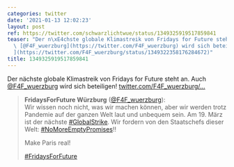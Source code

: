 ```yaml
---
categories: twitter
date: '2021-01-13 12:02:23'
layout: post
ref: https://twitter.com/schwarzlichtwue/status/1349325919517859841
teaser: "Der n\xE4chste globale Klimastreik von Fridays for Future steht an. Auch\
  \ [@F4F_wuerzburg](https://twitter.com/F4F_wuerzburg) wird sich beteiligen! [twitter.com/F4F_wuerzburg/\u2026\
  ](https://twitter.com/F4F_wuerzburg/status/1349322358176284672)"
title: 1349325919517859841
---
```

Der nächste globale Klimastreik von Fridays for Future steht an. Auch [@F4F_wuerzburg](https://twitter.com/F4F_wuerzburg) wird sich beteiligen! [twitter.com/F4F_wuerzburg/…](https://twitter.com/F4F_wuerzburg/status/1349322358176284672)
> <b>FridaysForFuture Würzburg</b> ([@F4F_wuerzburg](https://twitter.com/F4F_wuerzburg)):  
>Wir wissen noch nicht, was wir machen können, aber wir werden trotz Pandemie auf der ganzen Welt laut und unbequem sein. Am 19. März ist der nächste [#GlobalStrike](/t/globalstrike). Wir fordern von den Staatschefs dieser Welt: [#NoMoreEmptyPromises](/t/nomoreemptypromises)‼  
>  
>Make Paris real!  
>  
>  
>  
>[#FridaysForFuture](/t/fridaysforfuture)   

